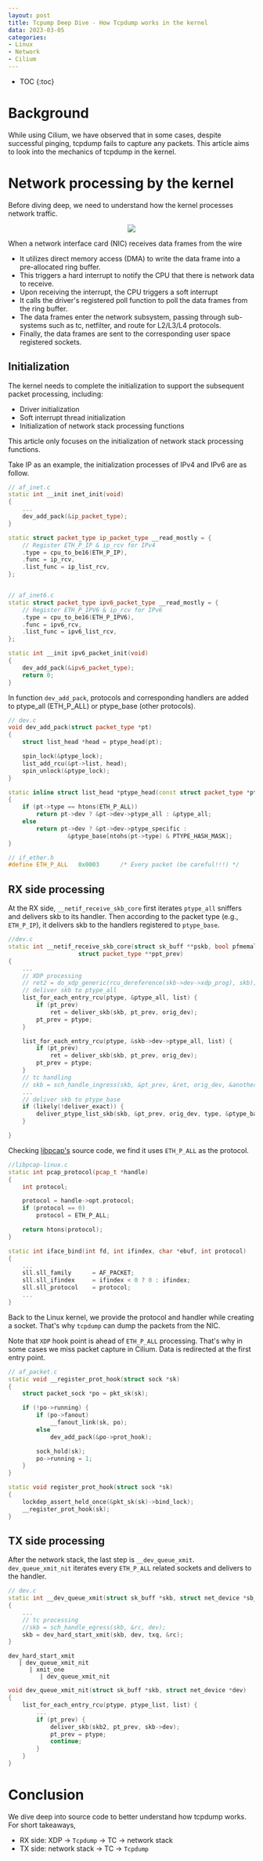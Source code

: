 ```yaml
---
layout: post
title: Tcpump Deep Dive - How Tcpdump works in the kernel
data: 2023-03-05
categories: 
- Linux
- Network
- Cilium
---
```


* TOC
{:toc}

# Background
While using Cilium, we have observed that in some cases, despite successful pinging, tcpdump fails to capture any packets. This article aims to look into the mechanics of tcpdump in the kernel.

# Network processing by the kernel
Before diving deep, we need to understand how the kernel processes network traffic.

<div style="text-align: center">
<img src="https://raw.githubusercontent.com/chnhaoran/chnhaoran.github.io/main/images/2022-10-30-tcpdump/overview.png"/>
</div>

When a network interface card (NIC) receives data frames from the wire
- It utilizes direct memory access (DMA) to write the data frame into a pre-allocated ring buffer.
- This triggers a hard interrupt to notify the CPU that there is network data to receive.
- Upon receiving the interrupt, the CPU triggers a soft interrupt
- It calls the driver's registered poll function to poll the data frames from the ring buffer.
- The data frames enter the network subsystem, passing through sub-systems such as tc, netfilter, and route for L2/L3/L4 protocols.
- Finally, the data frames are sent to the corresponding user space registered sockets.


## Initialization
The kernel needs to complete the initialization to support the subsequent packet processing, including:
- Driver initialization
- Soft interrupt thread initialization
- Initialization of network stack processing functions

This article only focuses on the initialization of network stack processing functions.

Take IP as an example, the initialization processes of IPv4 and IPv6 are as follow.

```c++
// af_inet.c
static int __init inet_init(void)
{
    ...
    dev_add_pack(&ip_packet_type);
}

static struct packet_type ip_packet_type __read_mostly = {
	// Register ETH_P_IP & ip_rcv for IPv4
    .type = cpu_to_be16(ETH_P_IP),
	.func = ip_rcv,
	.list_func = ip_list_rcv,
};


// af_inet6.c
static struct packet_type ipv6_packet_type __read_mostly = {
    // Register ETH_P_IPV6 & ip_rcv for IPv6
	.type = cpu_to_be16(ETH_P_IPV6),
	.func = ipv6_rcv,
	.list_func = ipv6_list_rcv,
};

static int __init ipv6_packet_init(void)
{
	dev_add_pack(&ipv6_packet_type);
	return 0;
}
```

In function `dev_add_pack`, protocols and corresponding handlers are added to ptype_all (ETH_P_ALL) or ptype_base (other protocols).

```c++
// dev.c
void dev_add_pack(struct packet_type *pt)
{
	struct list_head *head = ptype_head(pt);

	spin_lock(&ptype_lock);
	list_add_rcu(&pt->list, head);
	spin_unlock(&ptype_lock);
}

static inline struct list_head *ptype_head(const struct packet_type *pt)
{
	if (pt->type == htons(ETH_P_ALL))
		return pt->dev ? &pt->dev->ptype_all : &ptype_all;
	else
		return pt->dev ? &pt->dev->ptype_specific :
				 &ptype_base[ntohs(pt->type) & PTYPE_HASH_MASK];
}

// if_ether.h
#define ETH_P_ALL	0x0003		/* Every packet (be careful!!!) */
```

## RX side processing
At the RX side, `__netif_receive_skb_core` first iterates `ptype_all` sniffers and delivers skb to its handler. Then according to the packet type (e.g., `ETH_P_IP`), it delivers skb to the handlers registered to `ptype_base`.

```c++
//dev.c
static int __netif_receive_skb_core(struct sk_buff **pskb, bool pfmemalloc,
				    struct packet_type **ppt_prev)
{
    ...
    // XDP processing
    // ret2 = do_xdp_generic(rcu_dereference(skb->dev->xdp_prog), skb);
    // deliver skb to ptype_all
    list_for_each_entry_rcu(ptype, &ptype_all, list) {
        if (pt_prev)
            ret = deliver_skb(skb, pt_prev, orig_dev);
        pt_prev = ptype;
    }

    list_for_each_entry_rcu(ptype, &skb->dev->ptype_all, list) {
        if (pt_prev)
            ret = deliver_skb(skb, pt_prev, orig_dev);
        pt_prev = ptype;
    }
    // tc handling
    // skb = sch_handle_ingress(skb, &pt_prev, &ret, orig_dev, &another);
    ...
    // deliver skb to ptype_base
    if (likely(!deliver_exact)) {
		deliver_ptype_list_skb(skb, &pt_prev, orig_dev, type, &ptype_base[ntohs(type) & PTYPE_HASH_MASK]);
	}

}
```


Checking [libpcap's](https://github.com/the-tcpdump-group/libpcap) source code, we find it uses `ETH_P_ALL` as the protocol.

```c++
//libpcap-linux.c
static int pcap_protocol(pcap_t *handle)
{
	int protocol;

	protocol = handle->opt.protocol;
	if (protocol == 0)
		protocol = ETH_P_ALL;

	return htons(protocol);
}

static int iface_bind(int fd, int ifindex, char *ebuf, int protocol)
{
    ...
    sll.sll_family		= AF_PACKET;
	sll.sll_ifindex		= ifindex < 0 ? 0 : ifindex;
	sll.sll_protocol	= protocol;
    ...
}
```

Back to the Linux kernel, we provide the protocol and handler while creating a socket. That's why `tcpdump` can dump the packets from the NIC.

Note that `XDP` hook point is ahead of `ETH_P_ALL` processing. That's why in some cases we miss packet capture in Cilium. Data is redirected at the first entry point.


```c++
// af_packet.c
static void __register_prot_hook(struct sock *sk)
{
	struct packet_sock *po = pkt_sk(sk);

	if (!po->running) {
		if (po->fanout)
			__fanout_link(sk, po);
		else
			dev_add_pack(&po->prot_hook);

		sock_hold(sk);
		po->running = 1;
	}
}

static void register_prot_hook(struct sock *sk)
{
	lockdep_assert_held_once(&pkt_sk(sk)->bind_lock);
	__register_prot_hook(sk);
}
```
## TX side processing
After the network stack, the last step is `__dev_queue_xmit`. `dev_queue_xmit_nit` iterates every `ETH_P_ALL` related sockets and delivers to the handler.


```c++
// dev.c
static int __dev_queue_xmit(struct sk_buff *skb, struct net_device *sb_dev)
{
    ...
    // tc processing
    //skb = sch_handle_egress(skb, &rc, dev);
    skb = dev_hard_start_xmit(skb, dev, txq, &rc);
}
```
```
dev_hard_start_xmit
   | dev_queue_xmit_nit
      | xmit_one
         | dev_queue_xmit_nit
```
```c++
void dev_queue_xmit_nit(struct sk_buff *skb, struct net_device *dev)
{
    list_for_each_entry_rcu(ptype, ptype_list, list) {
        ...
        if (pt_prev) {
            deliver_skb(skb2, pt_prev, skb->dev);
            pt_prev = ptype;
            continue;
        }
    }
}
```

# Conclusion
We dive deep into source code to better understand how tcpdump works. For short takeaways, 

- RX side: XDP -> `Tcpdump` -> TC -> network stack
- TX side: network stack -> TC -> `Tcpdump`



